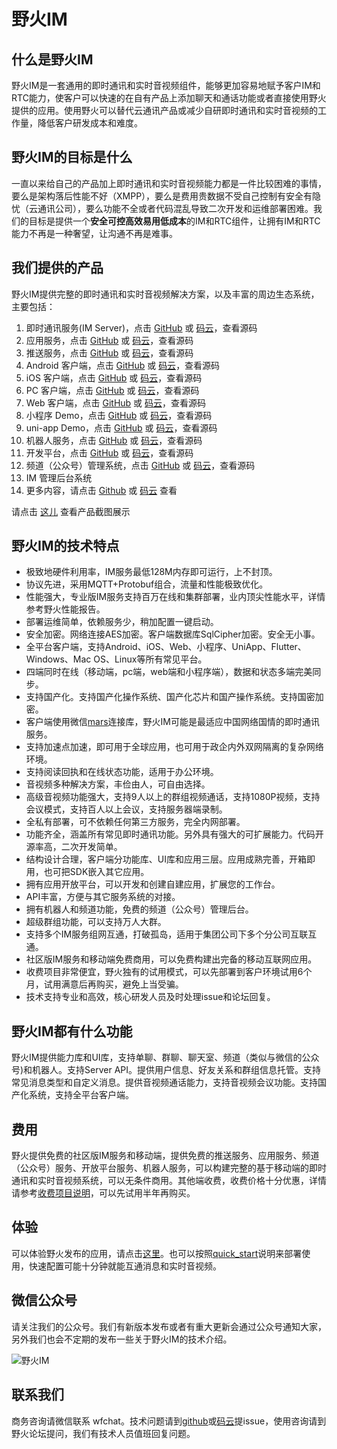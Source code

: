 # 野火IM
## 什么是野火IM
野火IM是一套通用的即时通讯和实时音视频组件，能够更加容易地赋予客户IM和RTC能力，使客户可以快速的在自有产品上添加聊天和通话功能或者直接使用野火提供的应用。使用野火可以替代云通讯产品或减少自研即时通讯和实时音视频的工作量，降低客户研发成本和难度。

## 野火IM的目标是什么
一直以来给自己的产品加上即时通讯和实时音视频能力都是一件比较困难的事情，要么是架构落后性能不好（XMPP），要么是费用贵数据不受自己控制有安全有隐忧（云通讯公司），要么功能不全或者代码混乱导致二次开发和运维部署困难。我们的目标是提供一个**安全可控高效易用低成本**的IM和RTC组件，让拥有IM和RTC能力不再是一种奢望，让沟通不再是难事。

## 我们提供的产品
野火IM提供完整的即时通讯和实时音视频解决方案，以及丰富的周边生态系统，主要包括：

1. 即时通讯服务(IM Server)，点击 [GitHub](https://github.com/wildfirechat/im-server) 或 [码云](https://gitee.com/wfchat/im-server)，查看源码
2. 应用服务，点击 [GitHub](https://github.com/wildfirechat/app-server) 或 [码云](https://gitee.com/wfchat/app-server)，查看源码
3. 推送服务，点击 [GitHub](https://github.com/wildfirechat/push_server) 或 [码云](https://gitee.com/wfchat/push_server)，查看源码
4. Android 客户端，点击 [GitHub](https://github.com/wildfirechat/android-chat) 或 [码云](https://gitee.com/wfchat/android-chat)，查看源码
5. iOS 客户端，点击 [GitHub](https://github.com/wildfirechat/ios-chat) 或 [码云](https://gitee.com/wfchat/ios-chat)，查看源码
6. PC 客户端，点击 [GitHub](https://github.com/wildfirechat/vue-pc-chat) 或 [码云](https://gitee.com/wfchat/vue-pc-chat)，查看源码
7. Web 客户端，点击 [GitHub](https://github.com/wildfirechat/vue-chat) 或 [码云](https://gitee.com/wfchat/vue-chat)，查看源码
8. 小程序 Demo，点击 [GitHub](https://github.com/wildfirechat/wx-chat) 或 [码云](https://gitee.com/wfchat/wx-chat)，查看源码
9. uni-app Demo，点击 [GitHub](https://github.com/wildfirechat/uni-chat) 或 [码云](https://gitee.com/wfchat/uni-chat)，查看源码
10. 机器人服务，点击 [GitHub](https://github.com/wildfirechat/robot_server) 或 [码云](https://gitee.com/wfchat/robot_server)，查看源码
11. 开发平台，点击 [GitHub](https://github.com/wildfirechat/open-platform) 或 [码云](https://gitee.com/wfchat/open-platform)，查看源码
12. 频道（公众号）管理系统，点击 [GitHub](https://github.com/wildfirechat/channel-platform) 或 [码云](https://gitee.com/wfchat/channel-platform)，查看源码
13. IM 管理后台系统
14. 更多内容，请点击 [Github](https://github.com/wildfirechat) 或 [码云](https://gitee.com/wfchat) 查看

请点击 [这儿](https://static.wildfirechat.cn/wf-gallery.html) 查看产品截图展示

## 野火IM的技术特点
* 极致地硬件利用率，IM服务最低128M内存即可运行，上不封顶。
* 协议先进，采用MQTT+Protobuf组合，流量和性能极致优化。
* 性能强大，专业版IM服务支持百万在线和集群部署，业内顶尖性能水平，详情参考野火性能报告。
* 部署运维简单，依赖服务少，稍加配置一键启动。
* 安全加密。网络连接AES加密。客户端数据库SqlCipher加密。安全无小事。
* 全平台客户端，支持Android、iOS、Web、小程序、UniApp、Flutter、Windows、Mac OS、Linux等所有常见平台。
* 四端同时在线（移动端，pc端，web端和小程序端），数据和状态多端完美同步。
* 支持国产化。支持国产化操作系统、国产化芯片和国产操作系统。支持国密加密。
* 客户端使用微信[mars](https://github.com/tencent/mars)连接库，野火IM可能是最适应中国网络国情的即时通讯服务。
* 支持加速点加速，即可用于全球应用，也可用于政企内外双网隔离的复杂网络环境。
* 支持阅读回执和在线状态功能，适用于办公环境。
* 音视频多种解决方案，丰俭由人，可自由选择。
* 高级音视频功能强大，支持9人以上的群组视频通话，支持1080P视频，支持会议模式，支持百人以上会议，支持服务器端录制。
* 全私有部署，可不依赖任何第三方服务，完全内网部署。
* 功能齐全，涵盖所有常见即时通讯功能。另外具有强大的可扩展能力。代码开源率高，二次开发简单。
* 结构设计合理，客户端分功能库、UI库和应用三层。应用成熟完善，开箱即用，也可把SDK嵌入其它应用。
* 拥有应用开放平台，可以开发和创建自建应用，扩展您的工作台。
* API丰富，方便与其它服务系统的对接。
* 拥有机器人和频道功能，免费的频道（公众号）管理后台。
* 超级群组功能，可以支持万人大群。
* 支持多个IM服务组网互通，打破孤岛，适用于集团公司下多个分公司互联互通。
* 社区版IM服务和移动端免费商用，可以免费构建出完备的移动互联网应用。
* 收费项目非常便宜，野火独有的试用模式，可以先部署到客户环境试用6个月，试用满意后再购买，避免上当受骗。
* 技术支持专业和高效，核心研发人员及时处理issue和论坛回复。

## 野火IM都有什么功能
野火IM提供能力库和UI库，支持单聊、群聊、聊天室、频道（类似与微信的公众号)和机器人。支持Server API。提供用户信息、好友关系和群组信息托管。支持常见消息类型和自定义消息。提供音视频通话能力，支持音视频会议功能。支持国产化系统，支持全平台客户端。

## 费用
野火提供免费的社区版IM服务和移动端，提供免费的推送服务、应用服务、频道（公众号）服务、开放平台服务、机器人服务，可以构建完整的基于移动端的即时通讯和实时音视频系统，可以无条件商用。其他端收费，收费价格十分优惠，详情请参考[收费项目说明](price/README.md)，可以先试用半年再购买。

## 体验
可以体验野火发布的应用，请点击[这里](demo/README.md)。也可以按照[quick_start](quick_start/README.md)说明来部署使用，快速配置可能十分钟就能互通消息和实时音视频。

## 微信公众号
请关注我们的公众号。我们有新版本发布或者有重大更新会通过公众号通知大家，另外我们也会不定期的发布一些关于野火IM的技术介绍。

![野火IM](https://static.wildfirechat.cn/wx_wfc_qrcode.jpg)

## 联系我们
商务咨询请微信联系 wfchat。技术问题请到[github](https://github.com/wildfirechat)或[码云](https://gitee.com/wfchat)提issue，使用咨询请到野火论坛提问，我们有技术人员值班回复问题。
